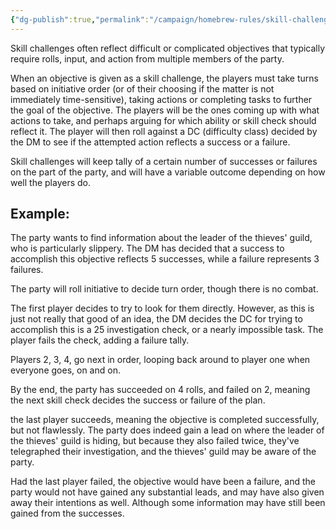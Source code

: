 ```yaml
---
{"dg-publish":true,"permalink":"/campaign/homebrew-rules/skill-challenges/"}
---
```


Skill challenges often reflect difficult or complicated objectives that typically require rolls, input, and action from multiple members of the party. 

When an objective is given as a skill challenge, the players must take turns based on initiative order (or of their choosing if the matter is not immediately time-sensitive), taking actions or completing tasks to further the goal of the objective. The players will be the ones coming up with what actions to take, and perhaps arguing for which ability or skill check should reflect it. The player will then roll against a DC (difficulty class) decided by the DM to see if the attempted action reflects a success or a failure. 

Skill challenges will keep tally of a certain number of successes or failures on the part of the party, and will have a variable outcome depending on how well the players do. 


## Example: 

The party wants to find information about the leader of the thieves' guild, who is particularly slippery. The DM has decided that a success to accomplish this objective reflects 5 successes, while a failure represents 3 failures. 

The party will roll initiative to decide turn order, though there is no combat. 

The first player decides to try to look for them directly. However, as this is just not really that good of an idea, the DM decides the DC for trying to accomplish this is a 25 investigation check, or a nearly impossible task. The player fails the check, adding a failure tally. 

Players 2, 3, 4, go next in order, looping back around to player one when everyone goes, on and on. 

By the end, the party has succeeded on 4 rolls, and failed on 2, meaning the next skill check decides the success or failure of the plan. 

the last player succeeds, meaning the objective is completed successfully, but not flawlessly. The party does indeed gain a lead on where the leader of the thieves' guild is hiding, but because they also failed twice, they've telegraphed their investigation, and the thieves' guild may be aware of the party. 

Had the last player failed, the objective would have been a failure, and the party would not have gained any substantial leads, and may have also given away their intentions as well. Although some information may have still been gained from the successes. 
